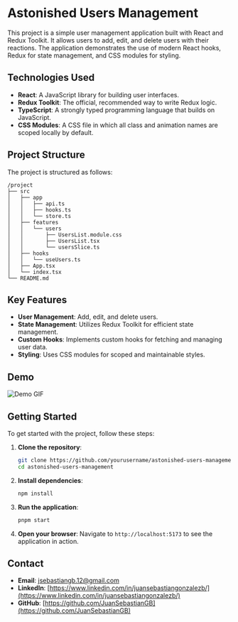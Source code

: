 # Astonished Users Management

This project is a simple user management application built with React and Redux Toolkit. It allows users to add, edit, and delete users with their reactions. The application demonstrates the use of modern React hooks, Redux for state management, and CSS modules for styling.

## Technologies Used

- **React**: A JavaScript library for building user interfaces.
- **Redux Toolkit**: The official, recommended way to write Redux logic.
- **TypeScript**: A strongly typed programming language that builds on JavaScript.
- **CSS Modules**: A CSS file in which all class and animation names are scoped locally by default.

## Project Structure

The project is structured as follows:

```
/project
├── src
│   ├── app
│   │   ├── api.ts
│   │   ├── hooks.ts
│   │   └── store.ts
│   ├── features
│   │   └── users
│   │       ├── UsersList.module.css
│   │       ├── UsersList.tsx
│   │       └── usersSlice.ts
│   ├── hooks
│   │   └── useUsers.ts
│   ├── App.tsx
│   └── index.tsx
└── README.md
```

## Key Features

- **User Management**: Add, edit, and delete users.
- **State Management**: Utilizes Redux Toolkit for efficient state management.
- **Custom Hooks**: Implements custom hooks for fetching and managing user data.
- **Styling**: Uses CSS modules for scoped and maintainable styles.

## Demo

![Demo GIF](path/to/your/demo.gif)

## Getting Started

To get started with the project, follow these steps:

1. **Clone the repository**:

   ```sh
   git clone https://github.com/yourusername/astonished-users-management.git
   cd astonished-users-management
   ```

2. **Install dependencies**:

   ```sh
   npm install
   ```

3. **Run the application**:

   ```sh
   pnpm start
   ```

4. **Open your browser**:
   Navigate to `http://localhost:5173` to see the application in action.

## Contact

- **Email**: jsebastiangb.12@gmail.com
- **LinkedIn**: [https://www.linkedin.com/in/juansebastiangonzalezb/](https://www.linkedin.com/in/juansebastiangonzalezb/)
- **GitHub**: [https://github.com/JuanSebastianGB](https://github.com/JuanSebastianGB)
